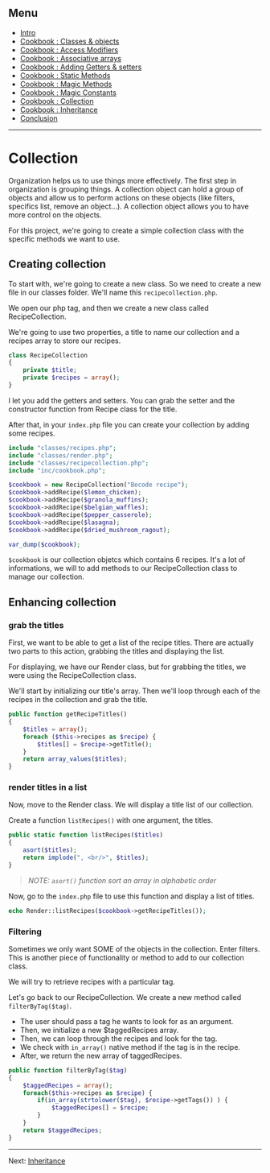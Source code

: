 ## Menu

- [Intro](./README.md)
- [Cookbook : Classes & objects](./01-classes.md)
- [Cookbook : Access Modifiers](./02-access-modifiers.md)
- [Cookbook : Associative arrays](./03-associative-arrays.md)
- [Cookbook : Adding Getters & setters](./04-adding-getters-setters.md)
- [Cookbook : Static Methods](./05-static-methods.md)
- [Cookbook : Magic Methods](./06-magic-methods.md)
- [Cookbook : Magic Constants](./07-magic-constants.md)
- [Cookbook : Collection](./08-creating-collection.md)
- [Cookbook : Inheritance](./09-inheritance.md)
- [Conclusion](./10-conclusion.md)

---

# Collection

Organization helps us to use things more effectively. The first step in organization is grouping things. A collection object can hold a group of objects and allow us to perform actions on these objects (like filters, specifics list, remove an object...). A collection object allows you to have more control on the objects.

For this project, we're going to create a simple collection class with the specific methods we want to use.

## Creating collection

To start with, we're going to create a new class. So we need to create a new file in our classes folder. We'll name this `recipecollection.php`.

We open our php tag, and then we create a new class called RecipeCollection.

We're going to use two properties, a title to name our collection and a recipes array to store our recipes.

```php
class RecipeCollection
{
	private $title;
	private $recipes = array();
}
```

I let you add the getters and setters. You can grab the setter and the constructor function from Recipe class for the title.

After that, in your `index.php` file you can create your collection by adding some recipes.

```php
include "classes/recipes.php";
include "classes/render.php";
include "classes/recipecollection.php";
include "inc/cookbook.php";

$cookbook = new RecipeCollection("Becode recipe");
$cookbook->addRecipe($lemon_chicken);
$cookbook->addRecipe($granola_muffins);
$cookbook->addRecipe($belgian_waffles);
$cookbook->addRecipe($pepper_casserole);
$cookbook->addRecipe($lasagna);
$cookbook->addRecipe($dried_mushroom_ragout);

var_dump($cookbook);
```

`$cookbook` is our collection objetcs which contains 6 recipes. It's a lot of informations, we will to add methods to our RecipeCollection class to manage our collection.

## Enhancing collection

### grab the titles

First, we want to be able to get a list of the recipe titles. There are actually two parts to this action, grabbing the titles and displaying the list.

For displaying, we have our Render class, but for grabbing the titles, we were using the RecipeCollection class.

We'll start by initializing our title's array. Then we'll loop through each of the recipes in the collection and grab the title.

```php
public function getRecipeTitles()
{
	$titles = array();
	foreach ($this->recipes as $recipe) {
		$titles[] = $recipe->getTitle();
	}
	return array_values($titles);
}
```

### render titles in a list

Now, move to the Render class. We will display a title list of our collection.

Create a function `listRecipes()` with one argument, the titles.

```php
public static function listRecipes($titles)
{
	asort($titles);
	return implode(", <br/>", $titles);
}
```

> _NOTE: `asort()` function sort an array in alphabetic order_

Now, go to the `index.php` file to use this function and display a list of titles.

```php
echo Render::listRecipes($cookbook->getRecipeTitles());
```

### Filtering

Sometimes we only want SOME of the objects in the collection. Enter filters. This is another piece of functionality or method to add to our collection class.

We will try to retrieve recipes with a particular tag.

Let's go back to our RecipeCollection. We create a new method called `filterByTag($tag)`.

- The user should pass a tag he wants to look for as an argument.
- Then, we initialize a new $taggedRecipes array.
- Then, we can loop through the recipes and look for the tag.
- We check with `in_array()` native method if the tag is in the recipe.
- After, we return the new array of taggedRecipes.

```php
public function filterByTag($tag)
{
	$taggedRecipes = array();
	foreach($this->recipes as $recipe) {
		if(in_array(strtolower($tag), $recipe->getTags()) ) {
			$taggedRecipes[] = $recipe;
		}
	}
	return $taggedRecipes;
}
```

---

Next: [Inheritance](./09-inheritance.md)
